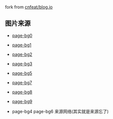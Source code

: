 fork from [cnfeat/blog.io](https://github.com/cnfeat/blog.io/)

## 图片来源

- [page-bg0](https://www.pixiv.net/member_illust.php?mode=medium&illust_id=63373510)
- [page-bg1](https://www.pixiv.net/member_illust.php?mode=medium&illust_id=60181142)
- [page-bg2](https://www.pixiv.net/member_illust.php?mode=medium&illust_id=62512328)
- [page-bg3](https://www.pixiv.net/member_illust.php?mode=medium&illust_id=63134826)
- [page-bg5](https://www.pixiv.net/member_illust.php?mode=medium&illust_id=59921418)
- [page-bg7](https://www.pixiv.net/member_illust.php?mode=medium&illust_id=63093148)
- [page-bg8](https://www.pixiv.net/member_illust.php?mode=medium&illust_id=63435655)
- [page-bg9](https://www.pixiv.net/member_illust.php?mode=medium&illust_id=59171403)

- page-bg4 page-bg6 来源网络(其实就是来源忘了)